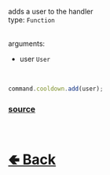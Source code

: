 adds a user to the handler<br>
type: `Function`<br><br>

arguments:
- user `User`

<br>

```js
command.cooldown.add(user);
```

### [source](https://github.com/shysolocup/noscord.js/blob/main/src/Services/CommandService/custard/CooldownHandle.js)


<br> <h1> [🢀 Back](https://github.com/shysolocup/noscord.js/wiki/Commands.SlashCommand.CooldownHandle) </h1>